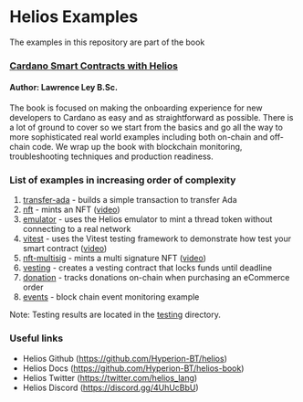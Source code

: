 # Helios Examples
The examples in this repository are part of the book

### [Cardano Smart Contracts with Helios](https://github.com/lley154/helios-examples/blob/main/docs/Cardano%20Smart%20Contracts%20with%20Helios.pdf)
#### Author: Lawrence Ley B.Sc.

The book is focused on making the onboarding experience for new developers to Cardano as easy and as straightforward as possible.  There is a lot of ground to cover so we start from the basics and go all the way to more sophisticated real world examples including both on-chain and off-chain code.  We wrap up the book with blockchain monitoring, troubleshooting techniques and production readiness.

### List of examples in increasing order of complexity
1) [transfer-ada](/transfer-ada) - builds a simple transaction to transfer Ada
2) [nft](/nft) - mints an NFT ([video](https://youtu.be/5iPqe-HNIUE)) 
3) [emulator](/emulator) - uses the Helios emulator to mint a thread token without connecting to a real network
4) [vitest](/vitest) - uses the Vitest testing framework to demonstrate how test your smart contract ([video](https://youtu.be/Mh6ub0mvDss))
5) [nft-multisig](/nft-multisig) - mints a multi signature NFT ([video](https://youtu.be/CSd9ev_XH5w))
6) [vesting](/vesting) - creates a vesting contract that locks funds until deadline
7) [donation](/donation) - tracks donations on-chain when purchasing an eCommerce order
8) [events](/events) - block chain event monitoring example

Note: Testing results are located in the [testing](/testing) directory.

### Useful links
- Helios Github (https://github.com/Hyperion-BT/helios)
- Helios Docs (https://github.com/Hyperion-BT/helios-book)
- Helios Twitter (https://twitter.com/helios_lang)
- Helios Discord (https://discord.gg/4UhUcBbU)
